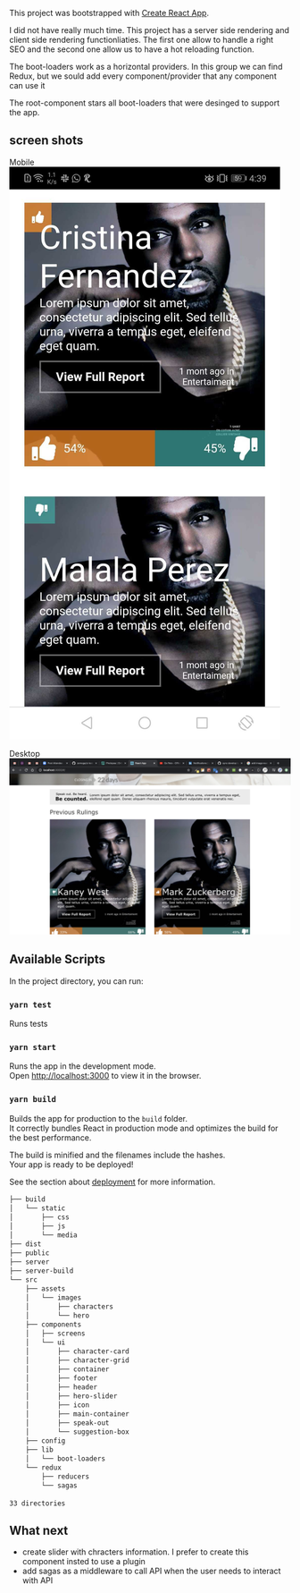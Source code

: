 This project was bootstrapped with [Create React App](https://github.com/facebook/create-react-app).

I did not have really much time. This project has a server side rendering and client side rendering functionliaties. The first one allow to handle a right SEO
and the second one allow us to have a hot reloading function.

The boot-loaders work as a horizontal providers. In this group we can find Redux, but we sould add every component/provider that any component can use it

The root-component stars all boot-loaders that were desinged to support the app.

## screen shots

Mobile
![GitHub Logo](/mobile.jpg)

Desktop
![GitHub Logo](/desktop.png)

## Available Scripts

In the project directory, you can run:

### `yarn test`

Runs tests

### `yarn start`

Runs the app in the development mode.<br />
Open [http://localhost:3000](http://localhost:3000) to view it in the browser.

### `yarn build`

Builds the app for production to the `build` folder.<br />
It correctly bundles React in production mode and optimizes the build for the best performance.

The build is minified and the filenames include the hashes.<br />
Your app is ready to be deployed!

See the section about [deployment](https://facebook.github.io/create-react-app/docs/deployment) for more information.

```
├── build
│   └── static
│       ├── css
│       ├── js
│       └── media
├── dist
├── public
├── server
├── server-build
└── src
    ├── assets
    │   └── images
    │       ├── characters
    │       └── hero
    ├── components
    │   ├── screens
    │   └── ui
    │       ├── character-card
    │       ├── character-grid
    │       ├── container
    │       ├── footer
    │       ├── header
    │       ├── hero-slider
    │       ├── icon
    │       ├── main-container
    │       ├── speak-out
    │       └── suggestion-box
    ├── config
    ├── lib
    │   └── boot-loaders
    └── redux
        ├── reducers
        └── sagas

33 directories
```

## What next

- create slider with chracters information. I prefer to create this component insted to use a plugin 
- add sagas as a middleware to call API when the user needs to interact with API